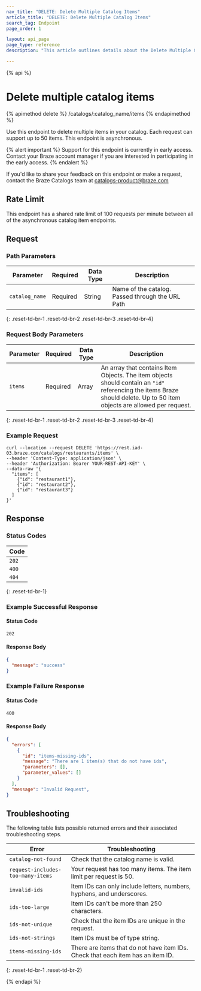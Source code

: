 ```yaml
---
nav_title: "DELETE: Delete Multiple Catalog Items"
article_title: "DELETE: Delete Multiple Catalog Items"
search_tag: Endpoint
page_order: 1

layout: api_page
page_type: reference
description: "This article outlines details about the Delete Multiple Catalog Items Braze endpoint."

---
```

{% api %}
# Delete multiple catalog items
{% apimethod delete %}
/catalogs/:catalog_name/items
{% endapimethod %}

Use this endpoint to delete multiple items in your catalog. Each request can support up to 50 items. This endpoint is asynchronous. 

{% alert important %}
Support for this endpoint is currently in early access. Contact your Braze account manager if you are interested in participating in the early access.
{% endalert %}

If you'd like to share your feedback on this endpoint or make a request, contact the Braze Catalogs team at [catalogs-product@braze.com](mailto:catalogs-product@braze.com)

## Rate Limit

This endpoint has a shared rate limit of 100 requests per minute between all of the asynchronous catalog item endpoints.

## Request
### Path Parameters

| Parameter      | Required | Data Type | Description                                      |
|----------------|----------|-----------|--------------------------------------------------|
| `catalog_name` | Required | String    | Name of the catalog. Passed through the URL Path |
{: .reset-td-br-1 .reset-td-br-2 .reset-td-br-3 .reset-td-br-4}

### Request Body Parameters

| Parameter | Required | Data Type | Description                                                                                                                                                              |
|-----------|----------|-----------|--------------------------------------------------------------------------------------------------------------------------------------------------------------------------|
| `items`   | Required | Array     | An array that contains Item Objects. The item objects should contain an `"id"` referencing the items Braze should delete. Up to 50 item objects are allowed per request. |
{: .reset-td-br-1 .reset-td-br-2 .reset-td-br-3 .reset-td-br-4}

### Example Request

```
curl --location --request DELETE 'https://rest.iad-03.braze.com/catalogs/restaurants/items' \
--header 'Content-Type: application/json' \
--header 'Authorization: Bearer YOUR-REST-API-KEY' \
--data-raw '{
  "items": [
    {"id": "restaurant1"},
    {"id": "restaurant2"},
    {"id": "restaurant3"}
  ]
}'
```

## Response
### Status Codes

| Code  |
|-------|
| `202` |
| `400` |
| `404` | 
{: .reset-td-br-1}

### Example Successful Response
#### Status Code 
`202`
#### Response Body

```json
{
  "message": "success"
}
```

### Example Failure Response
#### Status Code
`400`
#### Response Body

```json
{
  "errors": [
    {
      "id": "items-missing-ids",
      "message": "There are 1 item(s) that do not have ids",
      "parameters": [],
      "parameter_values": []
    }
  ],
  "message": "Invalid Request",
}
```

## Troubleshooting

The following table lists possible returned errors and their associated troubleshooting steps.

| Error                             | Troubleshooting                                                                 |
|-----------------------------------|---------------------------------------------------------------------------------|
| `catalog-not-found`               | Check that the catalog name is valid.                                           |
| `request-includes-too-many-items` | Your request has too many items. The item limit per request is 50.              |
| `invalid-ids`                     | Item IDs can only include letters, numbers, hyphens, and underscores.           |
| `ids-too-large`                   | Item IDs can't be more than 250 characters.                                     |
| `ids-not-unique`                  | Check that the item IDs are unique in the request.                              |
| `ids-not-strings`                 | Item IDs must be of type string.                                                |
| `items-missing-ids`               | There are items that do not have item IDs. Check that each item has an item ID. |
{: .reset-td-br-1 .reset-td-br-2}

{% endapi %}